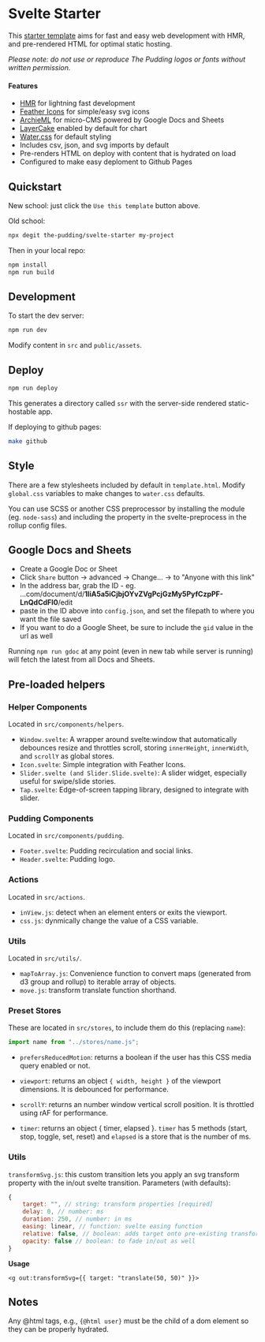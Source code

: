 # Svelte Starter

This [starter template](https://github.com/the-pudding/svelte-starter) aims for fast and easy web development with HMR, and pre-rendered HTML for optimal static hosting.

_Please note: do not use or reproduce The Pudding logos or fonts without written permission._

#### Features

- [HMR](https://github.com/rixo/svelte-hmr) for lightning fast development
- [Feather Icons](https://github.com/feathericons/feather) for simple/easy svg icons
- [ArchieML](http://archieml.org/) for micro-CMS powered by Google Docs and Sheets
- [LayerCake](https://layercake.graphics/) enabled by default for chart
- [Water.css](https://github.com/kognise/water.css) for default styling
- Includes csv, json, and svg imports by default
- Pre-renders HTML on deploy with content that is hydrated on load
- Configured to make easy deploment to Github Pages

## Quickstart

New school: just click the `Use this template` button above.

Old school:

```bash
npx degit the-pudding/svelte-starter my-project
```

Then in your local repo:

```bash
npm install
npm run build
```

## Development

To start the dev server:

```bash
npm run dev
```

Modify content in `src` and `public/assets`.

## Deploy

```bash
npm run deploy
```

This generates a directory called `ssr` with the server-side rendered static-hostable app.

If deploying to github pages:

```bash
make github
```

## Style

There are a few stylesheets included by default in `template.html`. Modify `global.css` variables to make changes to `water.css` defaults.

You can use SCSS or another CSS preprocessor by installing the module (eg. `node-sass`) and including the property in the svelte-preprocess in the rollup config files.

## Google Docs and Sheets

- Create a Google Doc or Sheet
- Click `Share` button -> advanced -> Change... -> to "Anyone with this link"
- In the address bar, grab the ID - eg. ...com/document/d/**1IiA5a5iCjbjOYvZVgPcjGzMy5PyfCzpPF-LnQdCdFI0**/edit
- paste in the ID above into `config.json`, and set the filepath to where you want the file saved
- If you want to do a Google Sheet, be sure to include the `gid` value in the url as well

Running `npm run gdoc` at any point (even in new tab while server is running) will fetch the latest from all Docs and Sheets.

## Pre-loaded helpers

### Helper Components

Located in `src/components/helpers`.

- `Window.svelte`: A wrapper around svelte:window that automatically debounces resize and throttles scroll, storing `innerHeight`, `innerWidth`, and `scrollY` as global stores.
- `Icon.svelte`: Simple integration with Feather Icons.
- `Slider.svelte (and Slider.Slide.svelte)`: A slider widget, especially useful for swipe/slide stories.
- `Tap.svelte`: Edge-of-screen tapping library, designed to integrate with slider.

### Pudding Components

Located in `src/components/pudding`.

- `Footer.svelte`: Pudding recirculation and social links.
- `Header.svelte`: Pudding logo.

### Actions

Located in `src/actions`.

- `inView.js`: detect when an element enters or exits the viewport.
- `css.js`: dynmically change the value of a CSS variable.

### Utils

Located in `src/utils/`.

- `mapToArray.js`: Convenience function to convert maps (generated from d3 group and rollup) to iterable array of objects.
- `move.js`: transform translate function shorthand.

### Preset Stores

These are located in `src/stores`, to include them do this (replacing `name`):

```js
import name from "../stores/name.js";
```

- `prefersReducedMotion`: returns a boolean if the user has this CSS media query enabled or not.

- `viewport`: returns an object `{ width, height }` of the viewport dimensions. It is debounced for performance.

- `scrollY`: returns an number window vertical scroll position. It is throttled using rAF for performance.

- `timer`: returns an object { timer, elapsed }. `timer` has 5 methods (start, stop, toggle, set, reset) and `elapsed` is a store that is the number of ms.

### Utils

`transformSvg.js`: this custom transition lets you apply an svg transform property with the in/out svelte transition. Parameters (with defaults):

```js
{
	target: "", // string: transform properties [required]
	delay: 0, // number: ms
	duration: 250, // number: in ms
	easing: linear, // function: svelte easing function
	relative: false, // boolean: adds target onto pre-existing transform
	opacity: false // boolean: to fade in/out as well
}
```

**Usage**

```svelte
<g out:transformSvg={{ target: "translate(50, 50)" }}>
```

## Notes

Any @html tags, e.g., `{@html user}` must be the child of a dom element so they can be properly hydrated.
